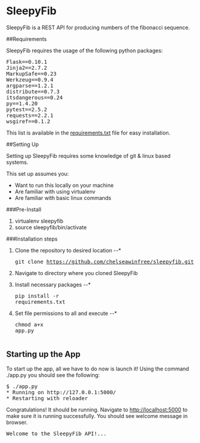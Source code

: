 SleepyFib
=========

SleepyFib is a REST API for producing numbers of the fibonacci sequence.

##Requirements

SleepyFib requires the usage of the following python packages:

<pre>
Flask==0.10.1
Jinja2==2.7.2
MarkupSafe==0.23
Werkzeug==0.9.4
argparse==1.2.1
distribute==0.7.3
itsdangerous==0.24
py==1.4.20
pytest==2.5.2
requests==2.2.1
wsgiref==0.1.2
</pre>

This list is available in the [requirements.txt](https://github.com/chelseawinfree/sleepyfib/blob/master/requirements.txt) file for easy installation.

##Setting Up

Setting up SleepyFib requires some knowledge of git & linux based systems.

This set up assumes you:
* Want to run this locally on your machine
* Are familiar with using virtualenv
* Are familiar with basic linux commands

###Pre-Install

1. virtualenv sleepyfib
2. source sleepyfib/bin/activate

###Installation steps
1. Clone the repository to desired location
--* <pre>git clone https://github.com/chelseawinfree/sleepyfib.git</pre>

2. Navigate to directory where you cloned SleepyFib

3. Install necessary packages
--* <pre>pip install -r requirements.txt</pre>

4. Set file permissions to all and execute
--* <pre>chmod a+x app.py

## Starting up the App

To start up the app, all we have to do now is launch it! Using the command ./app.py you should see the following:

<pre>
$ ./app.py
* Running on http://127.0.0.1:5000/
* Restarting with reloader
</pre>

Congratulations! It should be running. Navigate to [http://localhost:5000](http://localhost:5000) to make sure it is running successfully. You should see welcome message in browser.

<pre>
Welcome to the SleepyFib API!...
</pre>